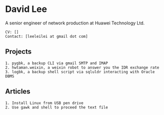 # David Lee #
A senior engineer of network production at Huawei Technology Ltd.

	CV: []
	Contact: [leeleilei at gmail dot com]

## Projects ##
	1. pygbk, a backup CLI via gmail SMTP and IMAP
	2. hwtaman.weixin, a weixin robot to answer you the IDR exchange rate
	3. logbk, a backup shell script via sqluldr interacting with Oracle DBMS
	
## Articles ##
	1. Install Linux from USB pen drive
	2. Use gawk and shell to proceed the text file
	

